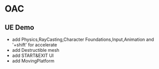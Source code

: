 # OAC
## UE Demo
* add Physics,RayCasting,Character Foundations,Input,Animation and '+shift' for accelerate
* add Destructible mesh
* add START&EXIT UI
* add MovingPlatform